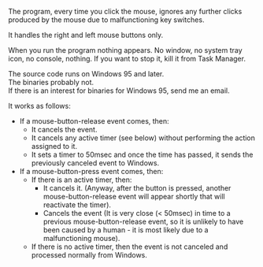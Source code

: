 The program, every time you click the mouse, ignores any further clicks produced by the mouse due to malfunctioning key switches.

It handles the right and left mouse buttons only.

When you run the program nothing appears. No window, no system tray icon, no console, nothing. If you want to stop it, kill it from Task Manager.

The source code runs on Windows 95 and later.<br>
The binaries probably not.<br>
If there is an interest for binaries for Windows 95, send me an email.

It works as follows:
- If a mouse-button-release event comes, then:
  - It cancels the event.
  - It cancels any active timer (see below) without performing the action assigned to it.
  - It sets a timer to 50msec and once the time has passed, it sends the previously canceled event to Windows.
- If a mouse-button-press event comes, then:
  - If there is an active timer, then:
    - It cancels it. (Anyway, after the button is pressed, another mouse-button-release event will appear shortly that will reactivate the timer).
    - Cancels the event (It is very close (< 50msec) in time to a previous mouse-button-release event, so it is unlikely to have been caused by a human - it is most likely due to a malfunctioning mouse).
  - If there is no active timer, then the event is not canceled and processed normally from Windows.
